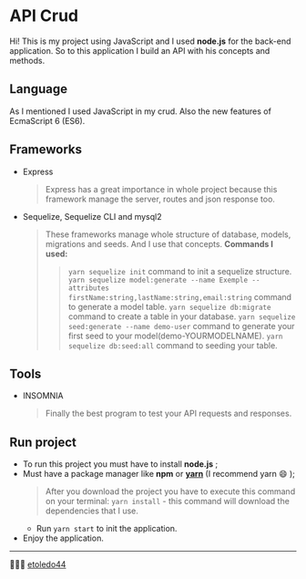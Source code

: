 # API Crud

Hi! This is my project using JavaScript and I used **node.js** for the back-end application. So to this application I build an API with his concepts and methods.


## Language
As I mentioned I used JavaScript in my crud. Also the new features of EcmaScript 6 (ES6).

## Frameworks
- Express
	> Express has a great importance in whole project because this framework manage the server, routes and json response too.
- Sequelize, Sequelize CLI and mysql2
	>  These frameworks manage whole structure of database, models, migrations and seeds. And I use that concepts.
	**Commands I used:**
	>>`yarn sequelize init` command to init a sequelize structure.
	`yarn sequelize model:generate --name Exemple --attributes firstName:string,lastName:string,email:string` command to generate a model table.
	`yarn sequelize db:migrate` command to create a table in your database.
	`yarn sequelize seed:generate --name demo-user` command to generate your first seed to your model(demo-YOURMODELNAME).
	`yarn sequelize db:seed:all` command to seeding your table.
	
## Tools
- INSOMNIA
    > Finally the best program to test your API requests and responses.
	   
## Run project  
 - To run this project you must have to install **node.js** ;
 - Must have a package manager like **npm** or [**yarn**]([https://classic.yarnpkg.com/en/docs/install](https://classic.yarnpkg.com/en/docs/install)) (I recommend yarn :smile: );
	 > After you download the project you have to execute this command on your terminal: `yarn install` - this command will download the dependencies that I use.
	 - Run `yarn start` to init the application.
- Enjoy the application.
---
:green_heart::green_heart::green_heart:
[etoledo44]([https://www.linkedin.com/in/eriquetoledo/](https://www.linkedin.com/in/eriquetoledo/))
